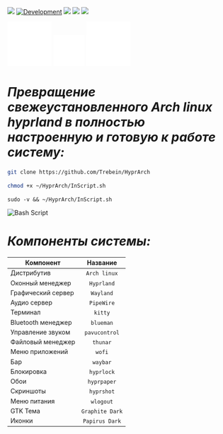 ![](https://img.shields.io/badge/Language-Russian-greenss)
[![Development](https://img.shields.io/badge/Development-In_Progress-blue)](https://github.com//Trebein/HyprArch)
![](https://img.shields.io/github/last-commit/trebein/HyprArch)
![](https://img.shields.io/github/languages/top/trebein/HyprArch)
![](https://img.shields.io/github/repo-size/trebein/HyprArch)


<img 
  src="https://raw.githubusercontent.com/Trebein/HyprArch/main/assets/archlinux.svg" 
  width="100" 
/>
<img 
  src="https://raw.githubusercontent.com/Trebein/HyprArch/main/assets/plus.svg" 
  width="70" 
/>
<img 
  src="https://raw.githubusercontent.com/Trebein/HyprArch/main/assets/hyprland.svg" 
  width="100" 
/>

# *Превращение свежеустановленного Arch linux hyprland в полностью настроенную и готовую к работе систему:*


```BASH
git clone https://github.com/Trebein/HyprArch
```
```BASH
chmod +x ~/HyprArch/InScript.sh
```
```
sudo -v && ~/HyprArch/InScript.sh
```
![Bash Script](https://img.shields.io/badge/bash_script-%23121011.svg?style=for-the-badge&logo=gnu-bash&logoColor=white)


# *Компоненты системы:*

| Компонент          | Название           |
|--------------------|:--------------------:|
| Дистрибутив          | `Arch linux`            |
| Оконный менеджер          | `Hyprland`            |
| Графический сервер          | `Wayland`            |
| Аудио сервер          | `PipeWire`            |
| Терминал          | `kitty`            |
| Bluetooth менеджер | `blueman`       |
| Управление звуком | `pavucontrol`             |
| Файловый менеджер  | `thunar`           |
| Меню приложений    | `wofi`             |
| Бар                | `waybar`           |
| Блокировка         | `hyprlock`         |
| Обои              | `hyprpaper`        |
| Скриншоты         | `hyprshot`         |
| Меню питания       | `wlogout`          |
| GTK Тема            | `Graphite Dark` |
| Иконки            | `Papirus Dark`     |





